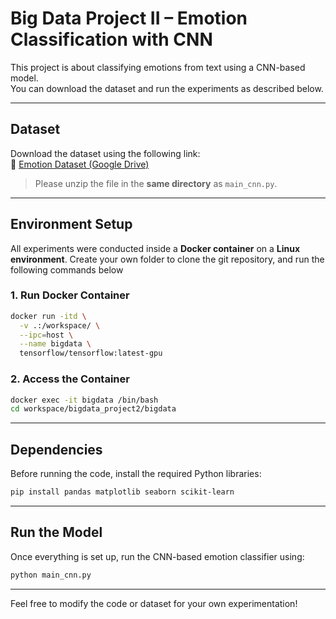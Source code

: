 # Big Data Project II – Emotion Classification with CNN

This project is about classifying emotions from text using a CNN-based model.  
You can download the dataset and run the experiments as described below.

---

## Dataset

Download the dataset using the following link:  
🔗 [Emotion Dataset (Google Drive)](https://drive.google.com/file/d/19QW_oHzMBhGOqbCIirahrduUgc4BxjRX/view?usp=drive_link)

> Please unzip the file in the **same directory** as `main_cnn.py`.

---

## Environment Setup

All experiments were conducted inside a **Docker container** on a **Linux environment**.
Create your own folder to clone the git repository, and run the following commands below

### 1. Run Docker Container

```bash
docker run -itd \
  -v .:/workspace/ \
  --ipc=host \
  --name bigdata \
  tensorflow/tensorflow:latest-gpu
```

### 2. Access the Container

```bash
docker exec -it bigdata /bin/bash
cd workspace/bigdata_project2/bigdata
```

---

## Dependencies

Before running the code, install the required Python libraries:

```bash
pip install pandas matplotlib seaborn scikit-learn
```

---

## Run the Model

Once everything is set up, run the CNN-based emotion classifier using:

```bash
python main_cnn.py
```

---

Feel free to modify the code or dataset for your own experimentation!
